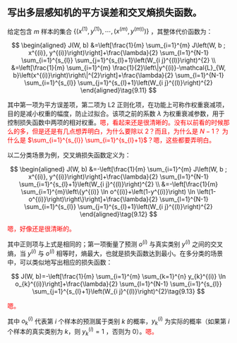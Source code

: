 

## 写出多层感知机的平方误差和交叉熵损失函数。

给定包含 $m$ 样本的集合 $\left\{\left(x^{(1)}, y^{(1)}\right), \cdots,\left(x^{(m)}, y^{(m) )}\right)\right\}$ ，其整体代价函数为：

$$
\begin{aligned} J(W, b) &=\left[\frac{1}{m} \sum_{i=1}^{m} J\left(W, b ; x^{(i)}, y^{(i)}\right)\right]+\frac{\lambda}{2} \sum_{l=1}^{N-1} \sum_{i=1}^{s_{l}} \sum_{j=1}^{s_{l}+1}\left(W_{i j}^{(l)}\right)^{2} \\ &=\left[\frac{1}{m} \sum_{i=1}^{m} \frac{1}{2}\left\|y^{(i)}-\mathcal{L}_{W, b}\left(x^{(i)}\right)\right\|^{2}\right]+\frac{\lambda}{2} \sum_{l=1}^{N-1} \sum_{i=1}^{s_{l}} \sum_{j=1}^{s_{l}+1}\left(W_{i j}^{(l)}\right)^{2} \end{aligned}\tag{9.11}
$$

其中第一项为平方误差项，第二项为 L2 正则化项，在功能上可称作权重衰减项，目的是减小权重的幅度，防止过拟合。该项之前的系数 $\lambda$ 为权重衰减参数，用于控制损失函数中两项的相对权重。<span style="color:red;">嗯，看起来还是很清晰的。没有以前看的时候那么的多，但是还是有几点想弄明白，为什么要除以 $2$？而且，为什么是 $N-1$？ 为什么是 $\sum_{i=1}^{s_{l}} \sum_{i=1}^{s_{l}+1}$？嗯，这些都要弄明白。</span>

以二分类场景为例，交叉熵损失函数定义为：

$$
\begin{aligned} J(W, b) &=-\left[\frac{1}{m} \sum_{i=1}^{m} J\left(W, b ; x^{(i)}, y^{(i)}\right)\right]+\frac{\lambda}{2} \sum_{l=1}^{N-1} \sum_{i=1}^{s_{l}+1}\left(W_{i j}^{(l)}\right)^{2} \\ &=-\left[\frac{1}{m} \sum_{i=1}^{m}\left\{y^{(i)} \ln o^{(i)}+\left(1-y^{(i)}\right) \ln \left(1-o^{(i)}\right)\right\}\right]+\frac{\lambda}{2} \sum_{l=1}^{N-1} \sum_{i=1}^{s_{l}} \sum_{j=1}^{s_{l}+1}\left(W_{i j}^{(l)}\right)^{2} \end{aligned}\tag{9.12}
$$

<span style="color:red;">嗯，好像还是很清晰的。</span>

其中正则项与上式是相同的；第一项衡量了预测 $o^{(i)}$ 与真实类别 $y^{(i)}$ 之间的交叉熵，当 $y^{(i)}$ 与 $o^{(i)}$ 相等时，熵最大，也就是损失函数达到最小。在多分类的场景中，可以类似地写出相应的损失函数：

$$
J(W, b)=-\left[\frac{1}{m} \sum_{i=1}^{m} \sum_{k=1}^{n} y_{k}^{(i)} \ln o_{k}^{(i)}\right]+\frac{\lambda}{2} \sum_{l=1}^{N-1} \sum_{i=1}^{s_{l}} \sum_{j=1}^{s_{l}+1}\left(W_{i j}^{(l)}\right)^{2}\tag{9.13}
$$

<span style="color:red;">嗯。</span>

其中 $o_{k}^{(i)}$ 代表第 $i$ 个样本的预测属于类别 $k$ 的概率，$y_{k}^{(i)}$ 为实际的概率（如果第 $i$ 个样本的真实类别为 $k$，则 $y_{k}^{(i)}=1$ ，否则为 $0$）。<span style="color:red;">嗯。</span>
